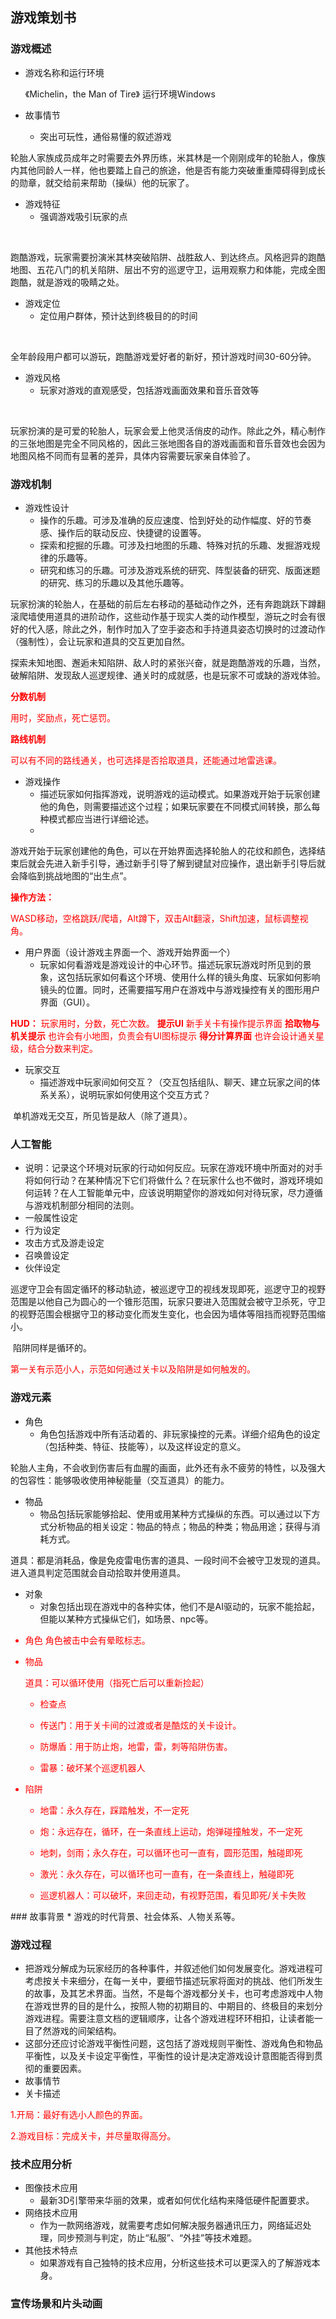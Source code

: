 ## 游戏策划书

### 游戏概述
* 游戏名称和运行环境

  

  《Michelin，the Man of Tire》 运行环境Windows

* 故事情节
	* 突出可玩性，通俗易懂的叙述游戏



​	轮胎人家族成员成年之时需要去外界历练，米其林是一个刚刚成年的轮胎人，像族内其他同龄人一样，他也要踏上自己的旅途，他是否有能力突破重重障碍得到成长的勋章，就交给前来帮助（操纵）他的玩家了。

* 游戏特征
  * 强调游戏吸引玩家的点

​	

​	跑酷游戏，玩家需要扮演米其林突破陷阱、战胜敌人、到达终点。风格迥异的跑酷地图、五花八门的机关陷阱、层出不穷的巡逻守卫，运用观察力和体能，完成全图跑酷，就是游戏的吸睛之处。

* 游戏定位
  * 定位用户群体，预计达到终极目的的时间 

​	

​	全年龄段用户都可以游玩，跑酷游戏爱好者的新好，预计游戏时间30-60分钟。

* 游戏风格
  * 玩家对游戏的直观感受，包括游戏画面效果和音乐音效等

​	

​	玩家扮演的是可爱的轮胎人，玩家会爱上他灵活俏皮的动作。除此之外，精心制作的三张地图是完全不同风格的，因此三张地图各自的游戏画面和音乐音效也会因为地图风格不同而有显著的差异，具体内容需要玩家亲自体验了。

### 游戏机制
* 游戏性设计
	* 操作的乐趣。可涉及准确的反应速度、恰到好处的动作幅度、好的节奏感、操作后的联动反应、快捷键的设置等。
	* 探索和挖掘的乐趣。可涉及扫地图的乐趣、特殊对抗的乐趣、发掘游戏规律的乐趣等。
	* 研究和练习的乐趣。可涉及游戏系统的研究、阵型装备的研究、版面迷题的研究、练习的乐趣以及其他乐趣等。



​	玩家扮演的轮胎人，在基础的前后左右移动的基础动作之外，还有奔跑跳跃下蹲翻滚爬墙使用道具的进阶动作，这些动作基于现实人类的动作模型，游玩之时会有很好的代入感，除此之外，制作时加入了空手姿态和手持道具姿态切换时的过渡动作（强制性），会让玩家和道具的交互更加自然。

​	探索未知地图、邂逅未知陷阱、敌人时的紧张兴奋，就是跑酷游戏的乐趣，当然，破解陷阱、发现敌人巡逻规律、通关时的成就感，也是玩家不可或缺的游戏体验。


<font color=red>

**分数机制**

用时，奖励点，死亡惩罚。

**路线机制**

可以有不同的路线通关，也可选择是否拾取道具，还能通过地雷逃课。

</font>


* 游戏操作
  * 描述玩家如何指挥游戏，说明游戏的运动模式。如果游戏开始于玩家创建他的角色，则需要描述这个过程；如果玩家要在不同模式间转换，那么每种模式都应当进行详细论述。
  * 
​	游戏开始于玩家创建他的角色，可以在开始界面选择轮胎人的花纹和颜色，选择结束后就会先进入新手引导，通过新手引导了解到键鼠对应操作，退出新手引导后就会降临到挑战地图的“出生点”。

<font color=red>

**操作方法：**

WASD移动，空格跳跃/爬墙，Alt蹲下，双击Alt翻滚，Shift加速，鼠标调整视角。

</font>

* 用户界面（设计游戏主界面一个、游戏开始界面一个）
  * 玩家如何看游戏是游戏设计的中心环节。描述玩家玩游戏时所见到的景象，这包括玩家如何看这个环境、使用什么样的镜头角度、玩家如何影响镜头的位置。同时，还需要描写用户在游戏中与游戏操控有关的图形用户界面（GUI）。

<font color=red>

**HUD：**
玩家用时，分数，死亡次数。
**提示UI**
新手关卡有操作提示界面
**拾取物与机关提示**
也许会有小地图，负责会有UI图标提示
**得分计算界面**
也许会设计通关星级，结合分数来判定。

</font>

* 玩家交互
  * 描述游戏中玩家间如何交互？（交互包括组队、聊天、建立玩家之间的体系关系），说明玩家如何使用这个交互方式？

​	单机游戏无交互，所见皆是敌人（除了道具）。

### 人工智能
* 说明：记录这个环境对玩家的行动如何反应。玩家在游戏环境中所面对的对手将如何行动？在某种情况下它们将做什么？在玩家什么也不做时，游戏环境如何运转？在人工智能单元中，应该说明期望你的游戏如何对待玩家，尽力遵循与游戏机制部分相同的法则。
* 一般属性设定
* 行为设定
* 攻击方式及游走设定
* 召唤兽设定
* 伙伴设定

​	巡逻守卫会有固定循环的移动轨迹，被巡逻守卫的视线发现即死，巡逻守卫的视野范围是以他自己为圆心的一个锥形范围，玩家只要进入范围就会被守卫杀死，守卫的视野范围会根据守卫的移动变化而发生变化，也会因为墙体等阻挡而视野范围缩小。

​	陷阱同样是循环的。

<font color=red>
第一关有示范小人，示范如何通过关卡以及陷阱是如何触发的。
</font>

### 游戏元素
* 角色
	* 角色包括游戏中所有活动着的、非玩家操控的元素。详细介绍角色的设定（包括种类、特征、技能等），以及这样设定的意义。

​	轮胎人主角，不会收到伤害后有血腥的画面，此外还有永不疲劳的特性，以及强大的包容性：能够吸收使用神秘能量（交互道具）的能力。

* 物品
  * 物品包括玩家能够拾起、使用或用某种方式操纵的东西。可以通过以下方式分析物品的相关设定：物品的特点；物品的种类；物品用途；获得与消耗方式。

道具：都是消耗品，像是免疫雷电伤害的道具、一段时间不会被守卫发现的道具。进入道具判定范围就会自动拾取并使用道具。

* 对象
  * 对象包括出现在游戏中的各种实体，他们不是AI驱动的，玩家不能拾起，但能以某种方式操纵它们，如场景、npc等。
<font color=red>

* 角色
  角色被击中会有晕眩标志。

* 物品

  道具：可以循环使用（指死亡后可以重新捡起）

  * 检查点

  * 传送门：用于关卡间的过渡或者是酷炫的关卡设计。

  * 防爆盾：用于防止炮，地雷，雷，刺等陷阱伤害。

  * 雷暴：破坏某个巡逻机器人


* 陷阱

  * 地雷：永久存在，踩踏触发，不一定死
  
  * 炮：永远存在，循环，在一条直线上运动，炮弹碰撞触发，不一定死
  
  * 地刺，剑雨；永久存在，可以循环也可一直有，圆形范围，触碰即死
  
  * 激光：永久存在，可以循环也可一直有，在一条直线上，触碰即死
  
  * 巡逻机器人：可以破坏，来回走动，有视野范围，看见即死/关卡失败


</font>
### 故事背景
* 游戏的时代背景、社会体系、人物关系等。

### 游戏过程
* 把游戏分解成为玩家经历的各种事件，并叙述他们如何发展变化。游戏进程可考虑按关卡来细分，在每一关中，要细节描述玩家将面对的挑战、他们所发生的故事，及其艺术界面。当然，不是每个游戏都分关卡，也可考虑游戏中人物在游戏世界的目的是什么，按照人物的初期目的、中期目的、终极目的来划分游戏进程。需要注意文档的逻辑顺序，让各个游戏进程环环相扣，让读者能一目了然游戏的间架结构。
* 这部分还应讨论游戏平衡性问题，这包括了游戏规则平衡性、游戏角色和物品平衡性，以及关卡设定平衡性，平衡性的设计是决定游戏设计意图能否得到贯彻的重要因素。
* 故事情节
* 关卡描述

<font color=red>
1.开局：最好有选小人颜色的界面。

2.游戏目标：完成关卡，并尽量取得高分。

</font>

### 技术应用分析
* 图像技术应用
	* 最新3D引擎带来华丽的效果，或者如何优化结构来降低硬件配置要求。
* 网络技术应用
	* 作为一款网络游戏，就需要考虑如何解决服务器通讯压力，网络延迟处理，同步预测与判定，防止“私服”、“外挂”等技术难题。
* 其他技术特点
	* 如果游戏有自己独特的技术应用，分析这些技术可以更深入的了解游戏本身。

### 宣传场景和片头动画
